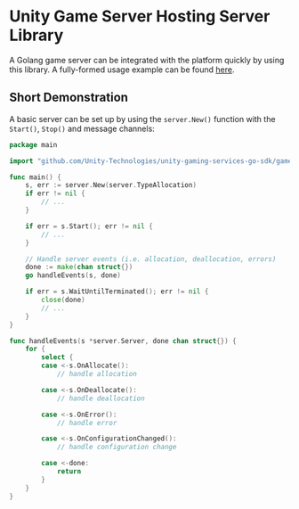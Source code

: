 # Unity Game Server Hosting Server Library

A Golang game server can be integrated with the platform quickly by using this library. A fully-formed usage example can be found [here](https://github.com/Unity-Technologies/multiplay-examples/tree/main/simple-game-server-go).

## Short Demonstration

A basic server can be set up by using the `server.New()` function with the `Start()`, `Stop()` and message channels:

```go
package main

import "github.com/Unity-Technologies/unity-gaming-services-go-sdk/game-server-hosting/server"

func main() {
	s, err := server.New(server.TypeAllocation)
	if err != nil {
		// ...
	}

	if err = s.Start(); err != nil {
		// ...
	}

	// Handle server events (i.e. allocation, deallocation, errors)
	done := make(chan struct{})
	go handleEvents(s, done)

	if err = s.WaitUntilTerminated(); err != nil {
		close(done)
		// ...
	}
}

func handleEvents(s *server.Server, done chan struct{}) {
	for {
		select {
		case <-s.OnAllocate():
			// handle allocation

		case <-s.OnDeallocate():
			// handle deallocation

		case <-s.OnError():
			// handle error

		case <-s.OnConfigurationChanged():
			// handle configuration change

		case <-done:
			return
		}
	}
}
```
